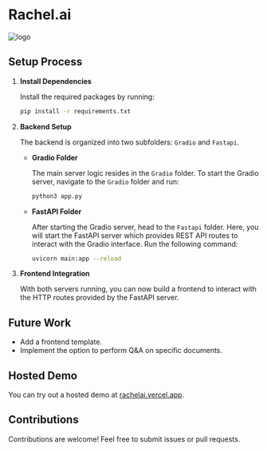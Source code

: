 # Rachel.ai

![logo](https://github.com/user-attachments/assets/a1b12de6-fb23-4014-8956-8e69bcd17673)

## Setup Process

1. **Install Dependencies**

   Install the required packages by running:

   ```bash
   pip install -r requirements.txt
   ```

2. **Backend Setup**

   The backend is organized into two subfolders: `Gradio` and `Fastapi`.

   - **Gradio Folder**

     The main server logic resides in the `Gradio` folder. To start the Gradio server, navigate to the `Gradio` folder and run:

     ```bash
     python3 app.py
     ```

   - **FastAPI Folder**

     After starting the Gradio server, head to the `Fastapi` folder. Here, you will start the FastAPI server which provides REST API routes to interact with the Gradio interface. Run the following command:

     ```bash
     uvicorn main:app --reload
     ```

3. **Frontend Integration**

   With both servers running, you can now build a frontend to interact with the HTTP routes provided by the FastAPI server.

## Future Work

- Add a frontend template.
- Implement the option to perform Q&A on specific documents.

## Hosted Demo

You can try out a hosted demo at [rachelai.vercel.app](http://rachelai.vercel.app).

## Contributions

Contributions are welcome! Feel free to submit issues or pull requests.
